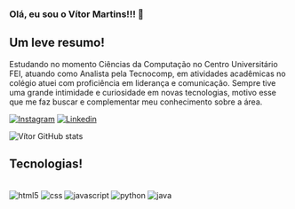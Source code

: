 ### Olá, eu sou o Vítor Martins!!! 👋

## Um leve resumo!
Estudando no momento Ciências da Computação no Centro Universitário FEI, atuando como Analista pela Tecnocomp, em atividades acadêmicas no colégio atuei com proficiência em liderança e comunicação. Sempre tive uma grande intimidade e curiosidade em novas tecnologias, motivo esse que me faz buscar e complementar meu conhecimento sobre a área. 

[![Instagram](https://img.shields.io/badge/Instagram-E4405F?style=for-the-badge&logo=instagram&logoColor=white)](https://www.instagram.com/vitinho.nfp/)
[![Linkedin](https://img.shields.io/badge/LinkedIn-0077B5?style=for-the-badge&logo=linkedin&logoColor=white)](https://www.linkedin.com/in/vítor-m-oliveira-963389208/)

![Vítor GitHub stats](https://github-readme-stats.vercel.app/api?username=vihmar&show_icons=true&theme=dracula)

## Tecnologias!

<div style="display: inline_block"><br/>
  <img align="center" alt="html5" src="https://img.shields.io/badge/HTML-239120?style=for-the-badge&logo=html5&logoColor=white"/>
  <img align="center" alt="css" src="https://img.shields.io/badge/CSS-239120?&style=for-the-badge&logo=css3&logoColor=white"/>
  <img align="center" alt="javascript" src="https://img.shields.io/badge/JavaScript-F7DF1E?style=for-the-badge&logo=javascript&logoColor=black"/>
  <img align="center" alt="python" src="https://img.shields.io/badge/Python-14354C?style=for-the-badge&logo=python&logoColor=white"/>
  <img align="center" alt="java" src="https://img.shields.io/badge/Java-ED8B00?style=for-the-badge&logo=java&logoColor=white"/>
  
</div>
